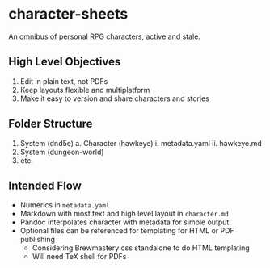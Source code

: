 # character-sheets
An omnibus of personal RPG characters, active and stale.

## High Level Objectives

1. Edit in plain text, not PDFs
2. Keep layouts flexible and multiplatform
3. Make it easy to version and share characters and stories

## Folder Structure

1. System (dnd5e)
    a. Character (hawkeye)
        i. metadata.yaml
        ii. hawkeye.md
2. System (dungeon-world)
3. etc.

## Intended Flow

* Numerics in `metadata.yaml`
* Markdown with most text and high level layout in `character.md`
* Pandoc interpolates character with metadata for simple output
* Optional files can be referenced for templating for HTML or PDF publishing
    * Considering Brewmastery css standalone to do HTML templating
    * Will need TeX shell for PDFs
